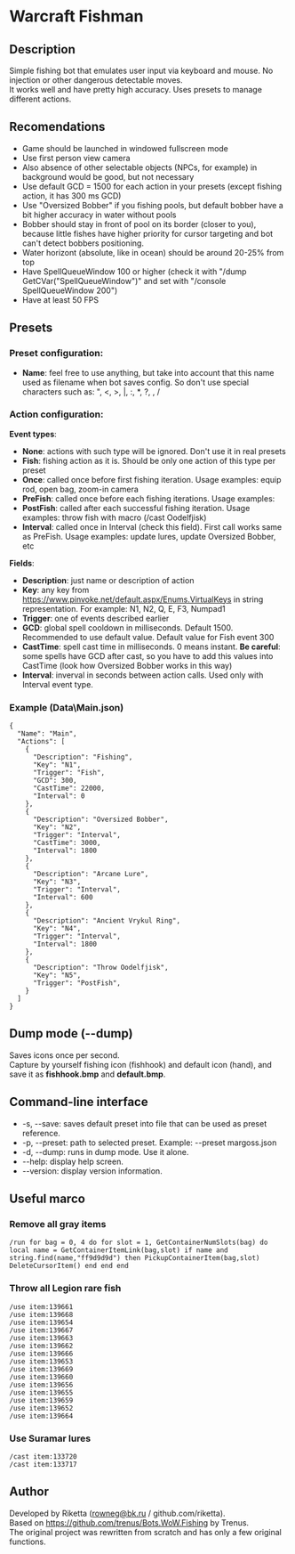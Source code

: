 # Warcraft Fishman
## Description
Simple fishing bot that emulates user input via keyboard and mouse. No injection or other dangerous detectable moves.  
It works well and have pretty high accuracy. Uses presets to manage different actions.

## Recomendations
- Game should be launched in windowed fullscreen mode
- Use first person view camera
- Also absence of other selectable objects (NPCs, for example) in background would be good, but not necessary
- Use default GCD = 1500 for each action in your presets (except fishing action, it has 300 ms GCD)
- Use "Oversized Bobber" if you fishing pools, but default bobber have a bit higher accuracy in water without pools
- Bobber should stay in front of pool on its border (closer to you), because little fishes have higher priority for cursor targeting and bot can't detect bobbers positioning.
- Water horizont (absolute, like in ocean) should be around 20-25% from top
- Have SpellQueueWindow 100 or higher (check it with "/dump GetCVar("SpellQueueWindow")" and set with "/console SpellQueueWindow 200")
- Have at least 50 FPS

## Presets
### Preset configuration:  
- **Name**: feel free to use anything, but take into account that this name used as filename when bot saves config. 
		So don't use special characters such as: ", <, >, |, :, *, ?, \, /

### Action configuration:
**Event types**:
- **None**: actions with such type will be ignored. Don't use it in real presets
- **Fish**: fishing action as it is. Should be only one action of this type per preset
- **Once**: called once before first fishing iteration. Usage examples: equip rod, open bag, zoom-in camera
- **PreFish**: called once before each fishing iterations. Usage examples:
- **PostFish**: called after each successful fishing iteration. Usage examples: throw fish with macro (/cast Oodelfjisk)
- **Interval**: called once in Interval (check this field). First call works same as PreFish. Usage examples: update lures, update Oversized Bobber, etc

**Fields**:
- **Description**: just name or description of action
- **Key**: any key from https://www.pinvoke.net/default.aspx/Enums.VirtualKeys in string representation. For example: N1, N2, Q, E, F3, Numpad1
- **Trigger**: one of events described earlier
- **GCD**: global spell cooldown in milliseconds. Default 1500. Recommended to use default value. Default value for Fish event 300
- **CastTime**: spell cast time in milliseconds. 0 means instant. **Be careful**: some spells have GCD after cast, so you have to add this values into CastTime (look how Oversized Bobber works in this way)
- **Interval**: inverval in seconds between action calls. Used only with Interval event type.

### Example (Data\Main.json)
~~~~
{
  "Name": "Main",
  "Actions": [
    {
      "Description": "Fishing",
      "Key": "N1",
      "Trigger": "Fish",
      "GCD": 300,
      "CastTime": 22000,
      "Interval": 0
    },
    {
      "Description": "Oversized Bobber",
      "Key": "N2",
      "Trigger": "Interval",
      "CastTime": 3000,
      "Interval": 1800
    },
	{
      "Description": "Arcane Lure",
      "Key": "N3",
      "Trigger": "Interval",
      "Interval": 600
    },
	{
      "Description": "Ancient Vrykul Ring",
      "Key": "N4",
      "Trigger": "Interval",
      "Interval": 1800
    },
	{
      "Description": "Throw Oodelfjisk",
      "Key": "N5",
      "Trigger": "PostFish",
    }
  ]
}
~~~~

## Dump mode (--dump)
Saves icons once per second.  
Capture by yourself fishing icon (fishhook) and default icon (hand), and save it as **fishhook.bmp** and **default.bmp**.  

## Command-line interface
* -s, --save: saves default preset into file that can be used as preset reference.
* -p, --preset: path to selected preset. Example: --preset margoss.json
* -d, --dump: runs in dump mode. Use it alone.
* --help: display help screen.
* --version: display version information.

## Useful marco
### Remove all gray items
~~~
/run for bag = 0, 4 do for slot = 1, GetContainerNumSlots(bag) do local name = GetContainerItemLink(bag,slot) if name and string.find(name,"ff9d9d9d") then PickupContainerItem(bag,slot) DeleteCursorItem() end end end
~~~
### Throw all Legion rare fish
~~~
/use item:139661
/use item:139668
/use item:139654
/use item:139667
/use item:139663
/use item:139662
/use item:139666
/use item:139653
/use item:139669
/use item:139660
/use item:139656
/use item:139655
/use item:139659
/use item:139652
/use item:139664
~~~
### Use Suramar lures
~~~
/cast item:133720
/cast item:133717
~~~


## Author
Developed by Riketta (rowneg@bk.ru / github.com/riketta).  
Based on https://github.com/trenus/Bots.WoW.Fishing by Trenus.  
The original project was rewritten from scratch and has only a few original functions.